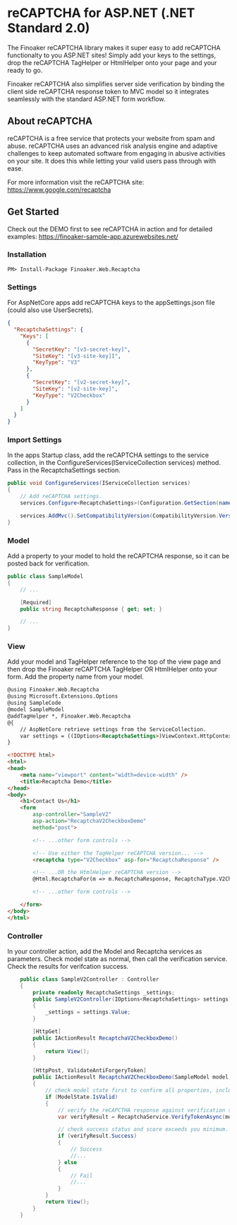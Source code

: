 # reCAPTCHA for ASP.NET (.NET Standard 2.0) 
The Finoaker reCAPTCHA library makes it super easy to add reCAPTCHA functionalty to you ASP.NET sites! Simply add your keys to the settings, drop the reCAPTCHA TagHelper or HtmlHelper onto your page and your ready to go.

Finoaker reCAPTCHA also simplifies server side verification by binding the client side reCAPTCHA response token to MVC model so it integrates seamlessly with the standard ASP.NET form workflow. 

## About reCAPTCHA
reCAPTCHA is a free service that protects your website from spam and abuse. reCAPTCHA uses an advanced risk analysis engine and adaptive challenges to keep automated software from engaging in abusive activities on your site. It does this while letting your valid users pass through with ease.

For more information visit the reCAPTCHA site: https://www.google.com/recaptcha

## Get Started
Check out the DEMO first to see reCAPTCHA in action and for detailed examples: https://finoaker-sample-app.azurewebsites.net/

### Installation
```
PM> Install-Package Finoaker.Web.Recaptcha
```
### Settings
For AspNetCore apps add reCAPTCHA keys to the appSettings.json file (could also use UserSecrets).

```json
{
  "RecaptchaSettings": {
    "Keys": [
      {
        "SecretKey": "[v3-secret-key]",
        "SiteKey": "[v3-site-key]I",
        "KeyType": "V3"
      },
      {
        "SecretKey": "[v2-secret-key]",
        "SiteKey": "[v2-site-key]",
        "KeyType": "V2Checkbox"
      }
    ]
  }
}
```

### Import Settings
In the apps Startup class, add the reCAPTCHA settings to the service collection, in the ConfigureServices(IServiceCollection services) method. Pass in the RecaptchaSettings section.

```csharp
public void ConfigureServices(IServiceCollection services)
{
    // Add reCAPTCHA settings.
    services.Configure<RecaptchaSettings>(Configuration.GetSection(nameof(RecaptchaSettings)));

    services.AddMvc().SetCompatibilityVersion(CompatibilityVersion.Version_2_2);
}
```

### Model
Add a property to your model to hold the reCAPTCHA response, so it can be posted back for verification.

```csharp
public class SampleModel
{
	// ...

    [Required]
    public string RecaptchaResponse { get; set; }

	// ...
}
```

### View
Add your model and TagHelper reference to the top of the view page and then drop the Finoaker reCAPTCHA TagHelper OR HtmlHelper onto your form. Add the property name from your model.

```html
@using Finoaker.Web.Recaptcha
@using Microsoft.Extensions.Options
@using SampleCode
@model SampleModel
@addTagHelper *, Finoaker.Web.Recaptcha
@{
    // AspNetCore retrieve settings from the ServiceCollection.
    var settings = ((IOptions<RecaptchaSettings>)ViewContext.HttpContext.RequestServices.GetService(typeof(IOptions<RecaptchaSettings>))).Value;
}

<!DOCTYPE html>
<html>
<head>
    <meta name="viewport" content="width=device-width" />
    <title>Recaptcha Demo</title>
</head>
<body>
    <h1>Contact Us</h1>
    <form 
		asp-controller="SampleV2" 
		asp-action="RecaptchaV2CheckboxDemo" 
		method="post">

		<!-- ...other form controls -->

        <!-- Use either the TagHelper reCAPTCHA version... -->
        <recaptcha type="V2Checkbox" asp-for="RecaptchaResponse" />

        <!-- ...OR the HtmlHelper reCAPTCHA version -->
        @Html.RecaptchaFor(m => m.RecaptchaResponse, RecaptchaType.V2Checkbox, settings)

		<!-- ...other form controls -->

    </form>
</body>
</html>
```

### Controller
In your controller action, add the Model and Recaptcha services as parameters. Check model state as normal, then call the verification service. Check the results for verifcation success.

```csharp
    public class SampleV2Controller : Controller
    {
        private readonly RecaptchaSettings _settings;
        public SampleV2Controller(IOptions<RecaptchaSettings> settings)
        {
            _settings = settings.Value;
        }

        [HttpGet]
        public IActionResult RecaptchaV2CheckboxDemo()
        {
            return View();
        }

        [HttpPost, ValidateAntiForgeryToken]
        public IActionResult RecaptchaV2CheckboxDemo(SampleModel model)
        {
            // check model state first to confirm all properties, including reCAPTCHA, are valid.
            if (ModelState.IsValid)
            {
                // verify the reCAPCTHA response against verification service
                var verifyResult = RecaptchaService.VerifyTokenAsync(model.RecaptchaResponse, RecaptchaType.V2Checkbox, _settings).Result;

                // check success status and score exceeds you minimum.
                if (verifyResult.Success)
                {
                    // Success
                    //...
                } else
                {
                    // Fail
                    //...
                }
            }
            return View();
        }
    }
```

